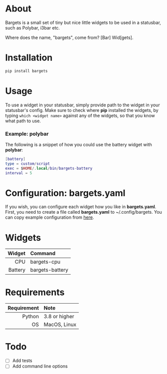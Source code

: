 # About
Bargets is a small set of tiny but nice little widgets to be used in a statusbar, such
as Polybar, i3bar etc.

Where does the name, "bargets", come from? [Bar] Wid[gets].

# Installation
``` bash
pip install bargets
```

# Usage
To use a widget in your statusbar, simply provide path to the widget in your
statusbar's config. Make sure to check where **pip** installed the widgets, by
typing `which <widget name>` against any of the widgets, so that you know what
path to use.

### Example: polybar
The following is a snippet of how you could use the battery widget with **polybar**:

``` lua
[battery]
type = custom/script
exec = $HOME/.local/bin/bargets-battery
interval = 5
```

# Configuration: bargets.yaml
If you wish, you can configure each widget how you like in **bargets.yaml**.
First, you need to create a file called **bargets.yaml** to ~/.config/bargets.
You can copy example configuration from [here](examples).

# Widgets
| Widget       | Command          |
| -----------: | :--------------- |
| CPU          | bargets-cpu      |
| Battery      | bargets-battery  |

# Requirements
| Requirement  | Note          |
| -----------: | :------------ |
| Python       | 3.8 or higher |
| OS           | MacOS, Linux  |

# Todo
- [ ] Add tests
- [ ] Add command line options

